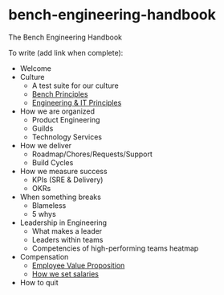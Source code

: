 # bench-engineering-handbook
The Bench Engineering Handbook

To write (add link when complete):

- Welcome
- Culture
  - A test suite for our culture
  - [Bench Principles](https://bench.co/go/culture)
  - [Engineering & IT Principles](engineering-it-principles.md)
- How we are organized
  - Product Engineering
  - Guilds
  - Technology Services
- How we deliver
  - Roadmap/Chores/Requests/Support
  - Build Cycles
- How we measure success
  - KPIs (SRE & Delivery)
  - OKRs
- When something breaks
  - Blameless
  - 5 whys
- Leadership in Engineering
  - What makes a leader
  - Leaders within teams
  - Competencies of high-performing teams heatmap
- Compensation
  - [Employee Value Proposition](employee-value-proposition.md)
  - [How we set salaries](how-we-set-salaries.md)
- How to quit